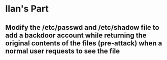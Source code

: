 # Ilan's Part

## Modify the /etc/passwd and /etc/shadow file to add a backdoor account while returning the original contents of the files (pre-attack) when a normal user requests to see the file

